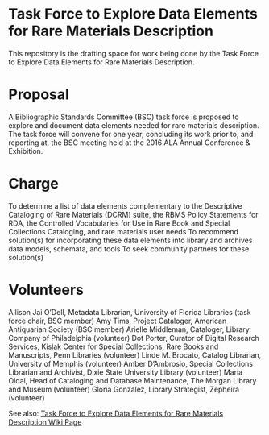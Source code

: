 Task Force to Explore Data Elements for Rare Materials Description
========

This repository is the drafting space for work being done by the Task Force to Explore Data Elements for Rare Materials Description. 

Proposal
=====

A Bibliographic Standards Committee (BSC) task force is proposed to explore and document data elements needed for rare materials description.  The task force will convene for one year, concluding its work prior to, and reporting at, the BSC meeting held at the 2016 ALA Annual Conference & Exhibition.
 
Charge
=====
To determine a list of data elements complementary to the Descriptive Cataloging of Rare Materials (DCRM) suite, the RBMS Policy Statements for RDA, the Controlled Vocabularies for Use in Rare Book and Special Collections Cataloging, and rare materials user needs
To recommend solution(s) for incorporating these data elements into library and archives data models, schemata, and tools
To seek community partners for these solution(s)
 
Volunteers
=====

Allison Jai O’Dell, Metadata Librarian, University of Florida Libraries (task force chair, BSC member)
Amy Tims, Project Cataloger, American Antiquarian Society (BSC member)
Arielle Middleman, Cataloger, Library Company of Philadelphia (volunteer)
Dot Porter, Curator of Digital Research Services, Kislak Center for Special Collections, Rare Books and Manuscripts, Penn Libraries (volunteer)
Linde M. Brocato, Catalog Librarian, University of Memphis (volunteer)
Amber D’Ambrosio, Special Collections Librarian and Archivist, Dixie State University Library (volunteer)
Maria Oldal, Head of Cataloging and Database Maintenance, The Morgan Library and Museum (volunteer)
Gloria Gonzalez, Library Strategist, Zepheira (volunteer)

See also: [Task Force to Explore Data Elements for Rare Materials Description Wiki Page](http://derm.pbworks.com/w/page/99120051/FrontPage)

